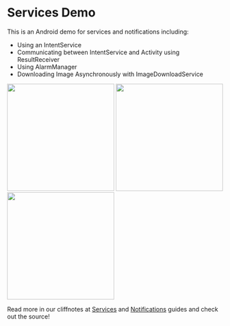 # Services Demo

This is an Android demo for services and notifications including:

 * Using an IntentService
 * Communicating between IntentService and Activity using ResultReceiver
 * Using AlarmManager
 * Downloading Image Asynchronously with ImageDownloadService

<img src="http://i.imgur.com/4JbNV99.png" width="250" />
<img src="http://i.imgur.com/0E7ec12.png" width="250" />
<img src="http://i.imgur.com/PxPfWK0.png" width="250" />

Read more in our cliffnotes at [Services](https://github.com/thecodepath/android_guides/wiki/Starting-Background-Services) and [Notifications](https://github.com/thecodepath/android_guides/wiki/Notifications) guides and check out the source!